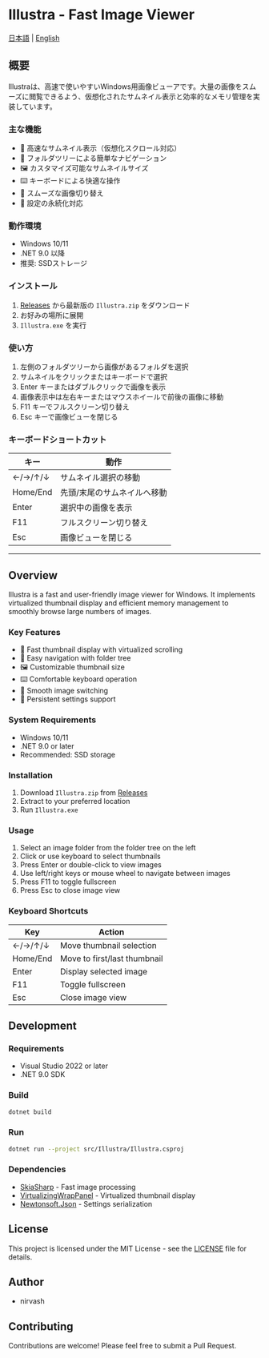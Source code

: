 # Illustra - Fast Image Viewer

[日本語](#概要) | [English](#overview)

## 概要

Illustraは、高速で使いやすいWindows用画像ビューアです。大量の画像をスムーズに閲覧できるよう、仮想化されたサムネイル表示と効率的なメモリ管理を実装しています。

### 主な機能

- 🚀 高速なサムネイル表示（仮想化スクロール対応）
- 📂 フォルダツリーによる簡単なナビゲーション
- 🖼️ カスタマイズ可能なサムネイルサイズ
- ⌨️ キーボードによる快適な操作
- 🔄 スムーズな画像切り替え
- 🎯 設定の永続化対応

### 動作環境

- Windows 10/11
- .NET 9.0 以降
- 推奨: SSDストレージ

### インストール

1. [Releases](../../releases) から最新版の `Illustra.zip` をダウンロード
2. お好みの場所に展開
3. `Illustra.exe` を実行

### 使い方

1. 左側のフォルダツリーから画像があるフォルダを選択
2. サムネイルをクリックまたはキーボードで選択
3. Enter キーまたはダブルクリックで画像を表示
4. 画像表示中は左右キーまたはマウスホイールで前後の画像に移動
5. F11 キーでフルスクリーン切り替え
6. Esc キーで画像ビューを閉じる

### キーボードショートカット

| キー | 動作 |
|------|------|
| ←/→/↑/↓ | サムネイル選択の移動 |
| Home/End | 先頭/末尾のサムネイルへ移動 |
| Enter | 選択中の画像を表示 |
| F11 | フルスクリーン切り替え |
| Esc | 画像ビューを閉じる |

---

## Overview

Illustra is a fast and user-friendly image viewer for Windows. It implements virtualized thumbnail display and efficient memory management to smoothly browse large numbers of images.

### Key Features

- 🚀 Fast thumbnail display with virtualized scrolling
- 📂 Easy navigation with folder tree
- 🖼️ Customizable thumbnail size
- ⌨️ Comfortable keyboard operation
- 🔄 Smooth image switching
- 🎯 Persistent settings support

### System Requirements

- Windows 10/11
- .NET 9.0 or later
- Recommended: SSD storage

### Installation

1. Download `Illustra.zip` from [Releases](../../releases)
2. Extract to your preferred location
3. Run `Illustra.exe`

### Usage

1. Select an image folder from the folder tree on the left
2. Click or use keyboard to select thumbnails
3. Press Enter or double-click to view images
4. Use left/right keys or mouse wheel to navigate between images
5. Press F11 to toggle fullscreen
6. Press Esc to close image view

### Keyboard Shortcuts

| Key | Action |
|-----|--------|
| ←/→/↑/↓ | Move thumbnail selection |
| Home/End | Move to first/last thumbnail |
| Enter | Display selected image |
| F11 | Toggle fullscreen |
| Esc | Close image view |

## Development

### Requirements

- Visual Studio 2022 or later
- .NET 9.0 SDK

### Build

```bash
dotnet build
```

### Run

```bash
dotnet run --project src/Illustra/Illustra.csproj
```

### Dependencies

- [SkiaSharp](https://github.com/mono/SkiaSharp) - Fast image processing
- [VirtualizingWrapPanel](https://github.com/sbaeumlisberger/VirtualizingWrapPanel) - Virtualized thumbnail display
- [Newtonsoft.Json](https://www.newtonsoft.com/json) - Settings serialization

## License

This project is licensed under the MIT License - see the [LICENSE](LICENSE) file for details.

## Author

- nirvash

## Contributing

Contributions are welcome! Please feel free to submit a Pull Request.

